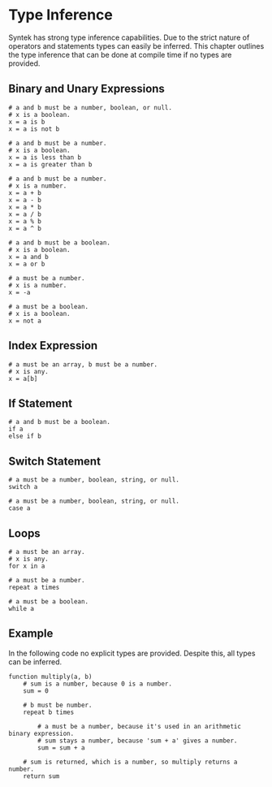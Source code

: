 # Type Inference

Syntek has strong type inference capabilities. Due to the strict nature of operators and statements types can easily be inferred. This chapter outlines the type inference that can be done at compile time if no types are provided.

## Binary and Unary Expressions

```syntek
# a and b must be a number, boolean, or null.
# x is a boolean.
x = a is b
x = a is not b

# a and b must be a number.
# x is a boolean.
x = a is less than b
x = a is greater than b

# a and b must be a number.
# x is a number.
x = a + b
x = a - b
x = a * b
x = a / b
x = a % b
x = a ^ b

# a and b must be a boolean.
# x is a boolean.
x = a and b
x = a or b

# a must be a number.
# x is a number.
x = -a

# a must be a boolean.
# x is a boolean.
x = not a
```

## Index Expression

```syntek
# a must be an array, b must be a number.
# x is any.
x = a[b]
```

## If Statement

```syntek
# a and b must be a boolean.
if a
else if b
```

## Switch Statement

```syntek
# a must be a number, boolean, string, or null.
switch a

# a must be a number, boolean, string, or null.
case a
```

## Loops

```syntek
# a must be an array.
# x is any.
for x in a

# a must be a number.
repeat a times

# a must be a boolean.
while a
```

## Example

In the following code no explicit types are provided. Despite this, all types can be inferred.

```syntek
function multiply(a, b)
	# sum is a number, because 0 is a number.
	sum = 0

	# b must be number.
	repeat b times

		# a must be a number, because it's used in an arithmetic binary expression.
		# sum stays a number, because 'sum + a' gives a number.
		sum = sum + a

	# sum is returned, which is a number, so multiply returns a number.
	return sum
```
